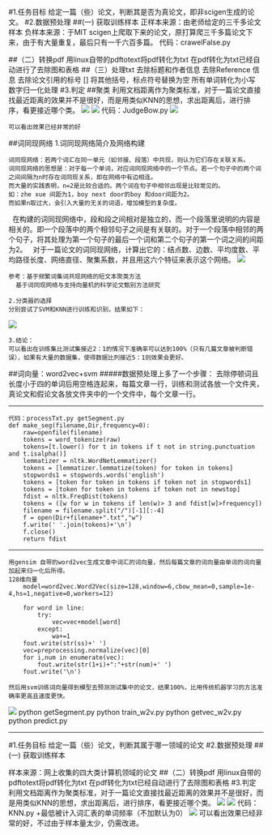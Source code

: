 #1.任务目标
	给定一篇（些）论文，判断其是否为真论文，即非scigen生成的论文。
#2.数据预处理
##(一) 获取训练样本
	正样本来源：由老师给定的三千多论文样本
	负样本来源：于MIT scigen上爬取下来的论文，原打算爬三千多篇论文下来，由于有大量重复，最后只有一千六百多篇。
	代码：crawelFalse.py

##（二）转换pdf
	用linux自带的pdftotext将pdf转化为txt
	在pdf转化为txt已经自动进行了去除图和表格
##（三）处理txt
	去除标题和作者信息
	去除Reference 信息
	去除论文引用的标号 []
	将其他括号，标点符号替换为空
	所有单词转化为小写
	数字归一化处理
#3.判定
##聚类
	利用文档距离作为聚类标准，对于一篇论文直接找最近距离的效果并不是很好，而是用类似KNN的思想，求出距离后，进行排序，看更接近哪个类。
![](/home/victoria/Pictures/Wallpapers/图片1.png) 
![](/home/victoria/Pictures/Wallpapers/图片2.png) 
	代码：JudgeBow.py
![](/home/victoria/Pictures/Wallpapers/图片6.png) 

	可以看出效果已经非常的好

##词同现网络
	1.词同现网络简介及网络构建

	词同现网络：若两个词汇在同一单元（如邻接、段落）中共现，则认为它们存在关联关系。
	词同现网络的思想是：对于每一个单词，对应词同现网络中的一个节点。若一个句子中的两个词之间间隔为n时存在词同现关系，即在网络中有边相连。
	而大量的实践表明，n=2是比较合适的。两个词在句子中相邻出现是比较常见的。
	如：zhe xue 间距为1，boy next door的boy 和door间距为2。
	而如果n取过大，会引入大量的无关的词语，增加模型的复杂度。
 
	在构建的词同现网络中，段和段之间相对是独立的，而一个段落里说明的内容是相关的。即一个段落中的两个相邻句子之间是有关联的。对于一个段落中相邻的两个句子，将其处理为第一个句子的最后一个词和第二个句子的第一个词之间的间距为2。
 
	对于一篇论文的词同现网络，计算出它的：结点数、边数、平均度数、平均路径长度、网络直径、聚集系数，并且用这六个特征来表示这个网络。
![](/home/victoria/Pictures/Wallpapers/图片4.png) 

	参考：基于频繁词集词共现网络的短文本聚类方法
      基于词同现网络与支持向量机的科学论文甄别方法研究

	2.分类器的选择
	分别尝试了SVM和KNN进行训练和识别，结果如下：
![](/home/victoria/Pictures/Wallpapers/图片5.png) 

	3.结论：
	可以看出在训练集比测试集接近2：1的情况下准确率可以达到100%（只有几篇文章被判断错误），如果有大量的数据集，使得数据比列接近5：1则效果会更好。

##词向量：word2vec+svm
#####数据预处理上多了一个步骤：	去除停顿词且长度小于四的单词后用空格连起来，每篇文章一行，训练和测试各放一个文件夹，真论文和假论文各放文件夹中的一个文件中，每个文章一行。
***
	代码：processTxt.py getSegment.py
	def make_seg(filename,Dir,frequency=0):
		raw=openfile(filename)
		tokens = word_tokenize(raw)
		tokens=[t.lower() for t in tokens if t not in string.punctuation and t.isalpha()]
		lemmatizer = nltk.WordNetLemmatizer()
		tokens = [lemmatizer.lemmatize(token) for token in tokens]
		stopwords1 = stopwords.words('english')
		tokens = [token for token in tokens if token not in stopwords1]
		tokens = [token for token in tokens if token not in newstop]
		fdist = nltk.FreqDist(tokens)
		tokens = ([w for w in tokens if len(w)> 3 and fdist[w]>frequency])
		filename = filename.split("/")[-1][:-4]
		f = open(Dir+filename+".txt","w")
		f.write(' '.join(tokens)+'\n')
		f.close()
		return fdist
***
	
	用gensim 自带的word2vec生成文章中词汇的词向量，然后每篇文章的词向量由单词的词向量加起来归一化后所得。
	128维向量
	    model=word2vec.Word2Vec(size=128,window=6,cbow_mean=0,sample=1e-4,hs=1,negative=0,workers=12)

        for word in line:
            try:
                vec=vec+model[word]
            except:
                wa+=1
        fout.write(str(ss)+' ')
        vec=preprocessing.normalize(vec)[0]
        for i,num in enumerate(vec):
            fout.write(str(1+i)+":"+str(num)+' ')
        fout.write('\n')    
        
	然后用svm训练词向量得到模型去预测测试集中的论文，结果100%，比用传统机器学习的方法准确率更高且速度更快。
![](/home/victoria/Pictures/233) 
	python getSegment.py
	python train_w2v.py
	python getvec_w2v.py
	python predict.py


-------------------------------------------------------------------------------------------



#1.任务目标
给定一篇（些）论文，判断其属于哪一领域的论文
#2.数据预处理
##(一) 获取训练样本

样本来源：网上收集的四大类计算机领域的论文
##（二）转换pdf
用linux自带的pdftotext将pdf转化为txt
在pdf转化为txt已经自动进行了去除图和表格
#3.判定
利用文档距离作为聚类标准，对于一篇论文直接找最近距离的效果并不是很好，而是用类似KNN的思想，求出距离后，进行排序，看更接近哪个类。
![](/home/victoria/Pictures/Wallpapers/图片1.png) 
![](/home/victoria/Pictures/Wallpapers/图片2.png) 
代码：KNN.py  +最低被计入词汇表的单词频率（不加默认为0）
![](/home/victoria/Pictures/Wallpapers/图片3.png) 
可以看出效果已经非常的好，不过由于样本量太少，仍需改进。
